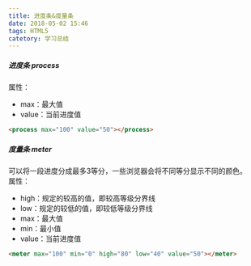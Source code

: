 ```yaml
---
title: 进度条&度量条
date: 2018-05-02 15:46
tags: HTML5
catetory: 学习总结
---
```


##### 进度条 process
属性：
- max：最大值
- value：当前进度值

```html
<process max="100" value="50"></process>
```

##### 度量条 meter
可以将一段进度分成最多3等分，一些浏览器会将不同等分显示不同的颜色。<br>
属性：
- high：规定的较高的值，即较高等级分界线
- low：规定的较低的值，即较低等级分界线
- max：最大值
- min：最小值
- value：当前进度值

```html
<meter max="100" min="0" high="80" low="40" value="50"></meter>
```